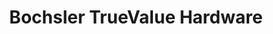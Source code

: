 ---
title: "Bochsler TrueValue Hardware"
url: /mount-angel/bochsler-truevalue-hardware/
shop: Eisenwaren
---
